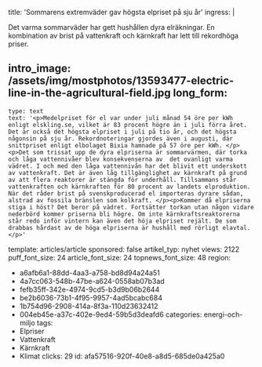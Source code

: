 title: 'Sommarens extremväder gav högsta elpriset på sju år'
ingress: |
  <p>Det varma sommarväder har gett hushållen dyra elräkningar. En kombination av brist på vattenkraft och kärnkraft har lett till rekordhöga priser.  <br>
  </p>
  
intro_image: /assets/img/mostphotos/13593477-electric-line-in-the-agricultural-field.jpg
long_form:
  -
    type: text
    text: '<p>Medelpriset för el var under juli månad 54 öre per kWh enligt elskling.se, vilket är 83 procent högre än i juli förra året. Det är också det högsta elpriset i juli på tio år, och det högsta någonsin på sju år. Rekordnoteringar gjordes även i augusti, där snittpriset enligt elbolaget Bixia hamnade på 57 öre per kWh. </p><p>Det som trissat upp de dyra elpriserna är sommarvärmen, där torka och låga vattennivåer blev konsekvenserna av  det ovanligt varma vädret. I och med den låga vattennivån har det blivit ett underskott av vattenkraft. Det är även låg tillgänglighet av kärnkraft på grund av att flera reaktorer är stängda för underhåll. Tillsammans står vattenkraften och kärnkraften för 80 procent av landets elproduktion. När det råder brist på svenskproducerad el importeras dyrare sådan, alstrad av fossila bränslen som kolkraft. </p><p>Kommer då elpriserna stiga i höst? Det beror på vädret. Fortsätter torkan utan någon vidare nederbörd kommer priserna bli högre. Om inte kärnkraftsreaktorerna står redo inför vintern kan även det höja elpriset rejält. De som drabbas hårdast av de höga elpriserna är hushåll med rörligt elavtal. </p>'
template: articles/article
sponsored: false
artikel_typ: nyhet
views: 2122
puff_font_size: 24
article_font_size: 24
topnews_font_size: 48
region:
  - a6afb6a1-88dd-4aa3-a758-bd8d94a24a51
  - 4a7cc063-548b-47be-a624-0558ab07b3ad
  - fefb35ff-342e-4974-9cd5-b3d9b06b2644
  - be2b6036-73b1-4f95-9957-4ad5bcabc684
  - 1b754d96-2908-414a-8f3a-110d23632412
  - 004eb45e-a37c-402e-9ed4-59b5d3deafd6
categories: energi-och-miljo
tags:
  - Elpriser
  - Vattenkraft
  - Kärnkraft
  - Klimat
clicks: 29
id: afa57516-920f-40e8-a8d5-685de0a425a0
